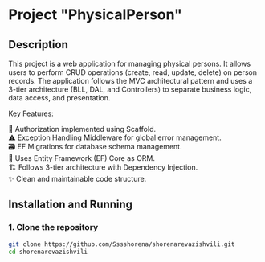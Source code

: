 # Project "PhysicalPerson"

## Description
This project is a web application for managing physical persons. It allows users to perform CRUD operations (create, read, update, delete) on person records. The application follows the MVC architectural pattern and uses a 3-tier architecture (BLL, DAL, and Controllers) to separate business logic, data access, and presentation.

Key Features:

🔐 Authorization implemented using Scaffold.  
⚠️ Exception Handling Middleware for global error management.  
🗃️ EF Migrations for database schema management.  
🔄 Uses Entity Framework (EF) Core as ORM.  
🏗️ Follows 3-tier architecture with Dependency Injection.  
✨ Clean and maintainable code structure.  

## Installation and Running

### 1. Clone the repository
```sh
git clone https://github.com/Sssshorena/shorenarevazishvili.git
cd shorenarevazishvili

